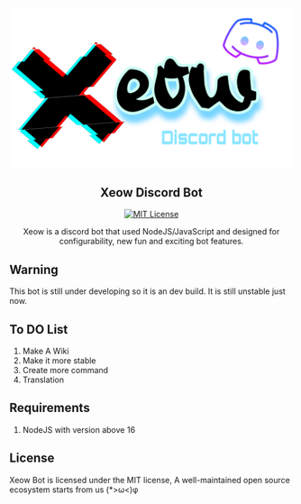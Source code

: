 <div align="center">
<a href="https://github.com/xXQiuChenXx/"><img src="https://github.com/xXQiuChenXx/Xeow/blob/master/src/Images/Xeow.png?raw=true" alt="Xeow"></a>

## Xeow Discord Bot

[![MIT License](https://img.shields.io/github/license/xXQiuChenXx/Xeow?&logo=github)](LICENSE)

Xeow is a discord bot that used NodeJS/JavaScript and designed for configurability, new fun and exciting bot features.

</div>

## Warning
This bot is still under developing so it is an dev build. It is still unstable just now.

## To DO List
1. Make A Wiki 
2. Make it more stable
3. Create more command
4. Translation

## Requirements

1. NodeJS with version above 16

## License
Xeow Bot is licensed under the MIT license, A well-maintained open source ecosystem starts from us (*>ω<)φ